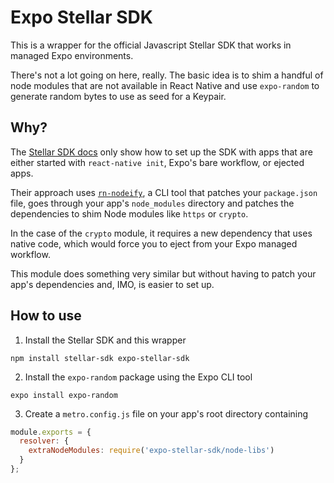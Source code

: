 # Expo Stellar SDK

This is a wrapper for the official Javascript Stellar SDK that works in managed Expo environments.

There's not a lot going on here, really. The basic idea is to shim a handful of node modules that are not available in React Native and use `expo-random` to generate random bytes to use as seed for a Keypair.

## Why?

The [Stellar SDK docs](https://github.com/stellar/js-stellar-sdk#how-to-use-with-react-native) only show how to set up the SDK with apps that are either started with `react-native init`, Expo's bare workflow, or ejected apps.

Their approach uses [`rn-nodeify`](https://www.npmjs.com/package/rn-nodeify), a CLI tool that patches your `package.json` file, goes through your app's `node_modules` directory and patches the dependencies to shim Node modules like `https` or `crypto`.

In the case of the `crypto` module, it requires a new dependency that uses native code, which would force you to eject from your Expo managed workflow.

This module does something very similar but without having to patch your app's dependencies and, IMO, is easier to set up.

## How to use

1. Install the Stellar SDK and this wrapper
```shell
npm install stellar-sdk expo-stellar-sdk
```

2. Install the `expo-random` package using the Expo CLI tool
```shell
expo install expo-random
```

3. Create a `metro.config.js` file on your app's root directory containing
```javascript
module.exports = {
  resolver: {
    extraNodeModules: require('expo-stellar-sdk/node-libs')
  }
};
```
